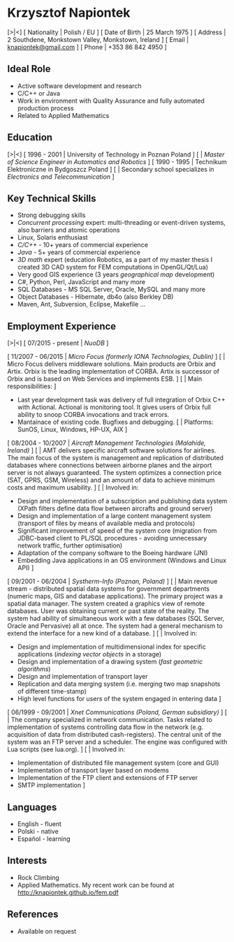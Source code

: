 
# Krzysztof Napiontek

[>|<]
[ Nationality | Polish / EU ]
[ Date of Birth | 25 March 1975 ]
[ Address | 2 Southdene, Monkstown Valley, Monkstown, Ireland ]
[ Email | knapiontek@gmail.com ]
[ Phone | +353 86 842 4950 ]

## Ideal Role

  - Active software development and research
  - C/C++ or Java
  - Work in environment with Quality Assurance and fully automated production process
  - Related to Applied Mathematics

## Education

[>|<]
[ 1996 - 2001 | University of Technology in Poznan Poland ]
[ | *Master of Science Engineer in Automatics and Robotics* ]
[ 1990 - 1995 | Technikum Elektroniczne in Bydgoszcz Poland ]
[ | Secondary school specializes in *Electronics and Telecommunication* ]

## Key Technical Skills

  - Strong debugging skills
  - *Concurrent processing* expert: multi-threading or event-driven systems, also barriers and atomic operations
  - Linux, Solaris enthusiast
  - *C/C++* - 10+ years of commercial experience
  - *Java* - 5+ years of commercial experience
  - *3D math* expert (education Robotics, as a part of my master thesis I created 3D CAD system for FEM computations in OpenGL/Qt/Lua)
  - Very good GIS experience (3 years *geographical map* development)
  - C#, Python, Perl, JavaScript and many more
  - SQL Databases - MS SQL Server, Oracle, MySQL and many more
  - Object Databases - Hibernate, db4o (also Berkley DB)
  - Maven, Ant, Subversion, Eclipse, Makefile ...

## Employment Experience

[>|<]
[ 07/2015 - present | *NuoDB* ]

[ 11/2007 - 06/2015 | *Micro Focus (formerly IONA Technologies, Dublin)* ]
[ | Micro Focus delivers middleware solutions. Main products are Orbix and Artix. Orbix is the leading implementation of CORBA. Artix is successor of Orbix and is based on Web Services and implements ESB. ]
[ | Main responsibilities: ]
  - Last year development task was delivery of full integration of Orbix C++ with Actional. Actional is monitoring tool. It gives users of Orbix full ability to snoop CORBA invocations and track errors.
  - Mantainace of existing code. Bugfixes and debugging.
[ | Platforms: SunOS, Linux, Windows, HP-UX, AIX ]

[ 08/2004 - 10/2007 | *Aircraft Management Technologies (Malahide, Ireland)* ]
[ | AMT delivers specific aircraft software solutions for airlines. The main focus of the system is management and replication of distributed databases where connections between airborne planes and the airport server is not always guaranteed. The system optimizes a connection price (SAT, GPRS, GSM, Wireless) and an amount of data to achieve minimum costs and maximum usability. ]
[ | Involved in:
  - Design and implementation of a subscription and publishing data system (XPath filters define data flow between aircrafts and ground server)
  - Design and implementation of a large content management system (transport of files by means of available media and protocols)
  - Significant improvement of speed of the system core (migration from JDBC-based client to PL/SQL procedures - avoiding unnecessary network traffic, further optimisation)
  - Adaptation of the company software to the Boeing hardware (JNI)
  - Embedding Java applications in an OS environment (Windows and Linux API) ]

[ 09/2001 - 06/2004 | *Systherm-Info (Poznan, Poland)* ]
[ | Main revenue stream - distributed spatial data systems for government departments (numeric maps, GIS and database applications).
The primary project was a spatial data manager. The system created a graphics view of remote databases. User was obtaining current or past state of the reality. The system had ability of simultaneous work with a few databases (SQL Server, Oracle and Pervasive) all at once. The system had a general mechanism to extend the interface for a new kind of a database. ]
[ | Involved in:
  - Design and implementation of multidimensional index for specific applications (*indexing vector objects* in a storage)
  - Design and implementation of a drawing system (*fast geometric algorithms*)
  - Design and implementation of transport layer
  - Replication and data merging system (i.e. merging two map snapshots of different time-stamp)
  - High level functions for users of the system engaged in entering data ]

[ 06/1999 - 09/2001 | *Xnet Communications (Poland, German subsidiary)* ]
[ | The company specialized in network communication. Tasks related to implementation of systems controlling data flow in the network (e.g. acquisition of data from distributed cash-registers). The central unit of the system was an FTP server and a scheduler. The engine was configured with Lua scripts (see lua.org). ]
[ | Involved in:
  - Implementation of distributed file management system (core and GUI)
  - Implementation of transport layer based on modems
  - Implementation of the FTP client and extensions of FTP server
  - SMTP implementation ]

## Languages

  - English - fluent
  - Polski - native
  - Español - learning

## Interests

  - Rock Climbing
  - Applied Mathematics. My recent work can be found at http://knapiontek.github.io/fem.pdf

## References

  - Available on request
